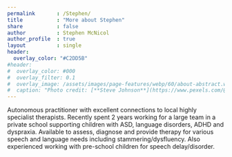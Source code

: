 ```yaml
---
permalink       : /Stephen/
title           : "More about Stephen"
share           : false
author          : Stephen McNicol
author_profile  : true
layout          : single
header:
  overlay_color: "#C2DD5B"
#header:
#  overlay_color: #000
#  overlay_filter: 0.1
#  overlay_image: /assets/images/page-features/webp/60/about-abstract.webp
#  caption: "Photo credit: [**Steve Johnson**](https://www.pexels.com/@steve)"
---
```

Autonomous practitioner with excellent connections to local highly specialist therapists. Recently spent 2 years working for a large team in a private school supporting children with ASD, language disorders, ADHD and dyspraxia. Available to assess, diagnose and provide therapy for various speech and language needs including stammering/dysfluency. Also experienced working with pre-school children for speech delay/disorder.